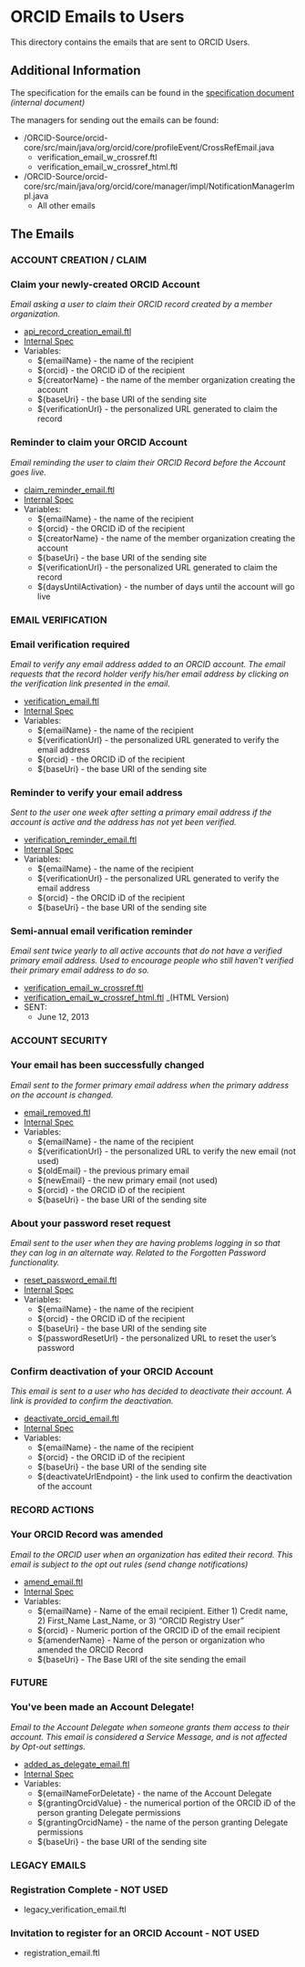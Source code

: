 # ORCID Emails to Users

This directory contains the emails that are sent to ORCID Users.

## Additional Information

The specification for the emails can be found in the [specification document](https://docs.google.com/a/orcid.org/document/d/1eK7mNZCPAtcUTeB-JKCBNW956KdWtw0SlI4jYN5-DUY/edit#) _(internal document)_

The managers for sending out the emails can be found:

* /ORCID-Source/orcid-core/src/main/java/org/orcid/core/profileEvent/CrossRefEmail.java
	* verification_email_w_crossref.ftl
	* verification_email_w_crossref_html.ftl
* /ORCID-Source/orcid-core/src/main/java/org/orcid/core/manager/impl/NotificationManagerImpl.java
	* All other emails

## The Emails

### ACCOUNT CREATION / CLAIM

### Claim your newly-created ORCID Account
_Email asking a user to claim their ORCID record created by a member organization._

* [api\_record\_creation\_email.ftl](https://github.com/ORCID/ORCID-Source/blob/master/orcid-core/src/main/resources/org/orcid/core/template/api_record_creation_email.ftl)
* [Internal Spec](https://docs.google.com/a/orcid.org/document/d/1eK7mNZCPAtcUTeB-JKCBNW956KdWtw0SlI4jYN5-DUY/edit#heading=h.3q1mf7owcij)
* Variables:
	* ${emailName} - the name of the recipient
	* ${orcid} - the ORCID iD of the recipient
	* ${creatorName} - the name of the member organization creating the account
	* ${baseUri} - the base URI of the sending site
	* ${verificationUrl} - the personalized URL generated to claim the record

### Reminder to claim your ORCID Account
_Email reminding the user to claim their ORCID Record before the Account goes live._

* [claim\_reminder\_email.ftl](https://github.com/ORCID/ORCID-Source/blob/master/orcid-core/src/main/resources/org/orcid/core/template/claim_reminder_email.ftl)
* [Internal Spec](https://docs.google.com/a/orcid.org/document/d/1eK7mNZCPAtcUTeB-JKCBNW956KdWtw0SlI4jYN5-DUY/edit#heading=h.5x68m06t1fhu)
* Variables:
	* ${emailName} - the name of the recipient
	* ${orcid} - the ORCID iD of the recipient
	* ${creatorName} - the name of the member organization creating the account
	* ${baseUri} - the base URI of the sending site
	* ${verificationUrl} - the personalized URL generated to claim the record
	* ${daysUntilActivation} - the number of days until the account will go live

### EMAIL VERIFICATION

### Email verification required 
_Email to verify any email address added to an ORCID account. The email requests that the record holder verify his/her email address by clicking on the verification link presented in the email._

* [verification\_email.ftl](https://github.com/ORCID/ORCID-Source/blob/master/orcid-core/src/main/resources/org/orcid/core/template/verification_email.ftl)
* [Internal Spec](https://docs.google.com/a/orcid.org/document/d/1eK7mNZCPAtcUTeB-JKCBNW956KdWtw0SlI4jYN5-DUY/edit#heading=h.ypwpsmhn2f36)
* Variables:
	* ${emailName} - the name of the recipient
	* ${verificationUrl} - the personalized URL generated to verify the email address
	* ${orcid} - the ORCID iD of the recipient
	* ${baseUri} - the base URI of the sending site

### Reminder to verify your email address
_Sent to the user one week after setting a primary email address if the account is active and the address has not yet been verified._

* [verification\_reminder\_email.ftl](https://github.com/ORCID/ORCID-Source/blob/master/orcid-core/src/main/resources/org/orcid/core/template/verification_reminder_email.ftl)
* [Internal Spec]()
* Variables:
	* ${emailName} - the name of the recipient
	* ${verificationUrl} - the personalized URL generated to verify the email address
	* ${orcid} - the ORCID iD of the recipient
	* ${baseUri} - the base URI of the sending site

### Semi-annual email verification reminder
_Email sent twice yearly to all active accounts that do not have a verified primary email address. Used to encourage people who still haven't verified their primary email address to do so._

* [verification\_email\_w\_crossref.ftl](https://github.com/ORCID/ORCID-Source/blob/master/orcid-core/src/main/resources/org/orcid/core/template/verification_email_w_crossref.ftl) 
* [verification\_email\_w\_crossref\_html.ftl](https://github.com/ORCID/ORCID-Source/blob/master/orcid-core/src/main/resources/org/orcid/core/template/verification_email_w_crossref_html.ftl) _(HTML Version)
* SENT:
	* June 12, 2013

### ACCOUNT SECURITY

### Your email has been successfully changed 
_Email sent to the former primary email address when the primary address on the account is changed._

* [email\_removed.ftl](https://github.com/ORCID/ORCID-Source/blob/master/orcid-core/src/main/resources/org/orcid/core/template/email_removed.ftl)
* [Internal Spec](https://docs.google.com/a/orcid.org/document/d/1eK7mNZCPAtcUTeB-JKCBNW956KdWtw0SlI4jYN5-DUY/edit#heading=h.8nvu0k18r0u8)
* Variables:
	* ${emailName} - the name of the recipient
	* ${verificationUrl} - the personalized URL to verify the new email (not used)
	* ${oldEmail} - the previous primary email
	* ${newEmail} - the new primary email (not used)
	* ${orcid} - the ORCID iD of the recipient
	* ${baseUri} - the base URI of the sending site

### About your password reset request
_Email sent to the user when they are having problems logging in so that they can log in an alternate way. Related to the Forgotten Password functionality._

* [reset\_password\_email.ftl](https://github.com/ORCID/ORCID-Source/blob/master/orcid-core/src/main/resources/org/orcid/core/template/reset_password_email.ftl)
* [Internal Spec](https://docs.google.com/a/orcid.org/document/d/1eK7mNZCPAtcUTeB-JKCBNW956KdWtw0SlI4jYN5-DUY/edit#heading=h.npmh2wggac7m)
* Variables:
	* ${emailName} - the name of the recipient
	* ${orcid} - the ORCID iD of the recipient
	* ${baseUri} - the base URI of the sending site
	* ${passwordResetUrl} - the personalized URL to reset the user’s password

### Confirm deactivation of your ORCID Account
_This email is sent to a user who has decided to deactivate their account. A link is provided to confirm the deactivation._

* [deactivate\_orcid\_email.ftl](https://github.com/ORCID/ORCID-Source/blob/master/orcid-core/src/main/resources/org/orcid/core/template/deactivate_orcid_email.ftl)
* [Internal Spec](https://docs.google.com/a/orcid.org/document/d/1eK7mNZCPAtcUTeB-JKCBNW956KdWtw0SlI4jYN5-DUY/edit#heading=h.k479y1b22gn8)
* Variables:
	* ${emailName} - the name of the recipient
	* ${orcid} - the ORCID iD of the recipient
	* ${baseUri} - the base URI of the sending site
	* ${deactivateUrlEndpoint} - the link used to confirm the deactivation of the account


### RECORD ACTIONS

### Your ORCID Record was amended
_Email to the ORCID user when an organization has edited their record. This email is subject to the opt out rules (send change notifications)_

* [amend\_email.ftl](https://github.com/ORCID/ORCID-Source/blob/master/orcid-core/src/main/resources/org/orcid/core/template/amend_email.ftl)
* [Internal Spec](https://docs.google.com/a/orcid.org/document/d/1eK7mNZCPAtcUTeB-JKCBNW956KdWtw0SlI4jYN5-DUY/edit#heading=h.aphbwgthy0cy)
* Variables:
	* ${emailName} - Name of the email recipient. Either 1)  Credit name, 2) First_Name Last_Name, or 3) “ORCID Registry User”
	* ${orcid} - Numeric portion of the ORCID iD of the email recipient
	* ${amenderName} - Name of the person or organization who amended the ORCID Record
	* ${baseUri} - The Base URI of the site sending the email


### FUTURE

### You've been made an Account Delegate!
_Email to the Account Delegate when someone grants them access to their account. This email is considered a Service Message, and is not affected by Opt-out settings._

* [added\_as\_delegate\_email.ftl](https://github.com/ORCID/ORCID-Source/blob/master/orcid-core/src/main/resources/org/orcid/core/template/added_as_delegate_email.ftl)
* [Internal Spec](https://docs.google.com/a/orcid.org/document/d/1eK7mNZCPAtcUTeB-JKCBNW956KdWtw0SlI4jYN5-DUY/edit#heading=h.r9ka6n639epv)
* Variables:
	* ${emailNameForDeletate} - the name of the Account Delegate
	* ${grantingOrcidValue} - the numerical portion of the ORCID iD of the person granting Delegate permissions
	* ${grantingOrcidName} - the name of the person granting Delegate permissions
	* ${baseUri} - the base URI of the sending site

### LEGACY EMAILS

### Registration Complete - NOT USED

* legacy\_verification\_email.ftl

### Invitation to register for an ORCID Account - NOT USED

* registration\_email.ftl
